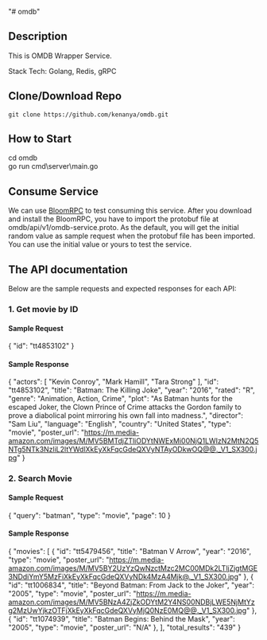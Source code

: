 "# omdb" 

## Description
This is OMDB Wrapper Service.

Stack Tech: Golang, Redis, gRPC

## Clone/Download Repo
    git clone https://github.com/kenanya/omdb.git

## How to Start
cd omdb<br/>
go run cmd\server\main.go

## Consume Service
We can use <a href="https://appimage.github.io/BloomRPC/">BloomRPC</a> to test consuming this service. After you download and install the BloomRPC, you have to import the protobuf file at omdb/api/v1/omdb-service.proto. As the default, you will get the initial random value as sample request when the protobuf file has been imported. You can use the initial value or yours to test the service.

## The API documentation
Below are the sample requests and expected responses for each API:
### 1. Get movie by ID
#### Sample Request
{
"id": "tt4853102"
}

#### Sample Response
{
"actors": [
"Kevin Conroy",
"Mark Hamill",
"Tara Strong"
],
"id": "tt4853102",
"title": "Batman: The Killing Joke",
"year": "2016",
"rated": "R",
"genre": "Animation, Action, Crime",
"plot": "As Batman hunts for the escaped Joker, the Clown Prince of Crime attacks the Gordon family to prove a diabolical point mirroring his own fall into madness.",
"director": "Sam Liu",
"language": "English",
"country": "United States",
"type": "movie",
"poster_url": "https://m.media-amazon.com/images/M/MV5BMTdjZTliODYtNWExMi00NjQ1LWIzN2MtN2Q5NTg5NTk3NzliL2ltYWdlXkEyXkFqcGdeQXVyNTAyODkwOQ@@._V1_SX300.jpg"
}


### 2. Search Movie
#### Sample Request
{
"query": "batman",
"type": "movie",
"page": 10
}

#### Sample Response
{
"movies": [
{
"id": "tt5479456",
"title": "Batman V Arrow",
"year": "2016",
"type": "movie",
"poster_url": "https://m.media-amazon.com/images/M/MV5BY2UzYzQwNzctMzc2MC00MDk2LTljZjgtMGE3NDdiYmY5MzFiXkEyXkFqcGdeQXVyNDk4MzA4Mjk@._V1_SX300.jpg"
},
{
"id": "tt1006834",
"title": "Beyond Batman: From Jack to the Joker",
"year": "2005",
"type": "movie",
"poster_url": "https://m.media-amazon.com/images/M/MV5BNzA4ZjZkODYtM2Y4NS00NDBjLWE5NjMtYzg2MzUwYjkzOTFjXkEyXkFqcGdeQXVyMjQ0NzE0MQ@@._V1_SX300.jpg"
},
{
"id": "tt1074939",
"title": "Batman Begins: Behind the Mask",
"year": "2005",
"type": "movie",
"poster_url": "N/A"
},
],
"total_results": "439"
}




